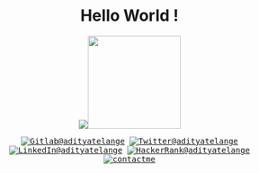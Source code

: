 <h1 align=center>Hello World !</h1>
<p align=center>
  <kbd><img src="https://github-readme-stats.vercel.app/api?username=adityatelange&show_icons=true&hide_title=true&bg_color=00000000&text_color=58a6ff&hide_border=true&disable_animations=true"><img height="165"  src="https://github-readme-stats.vercel.app/api/top-langs/?username=adityatelange&layout=compact&langs_count=10&bg_color=00000000&text_color=58a6ff&hide_border=true&disable_animations=true" /></kbd>
</p>

<p align=center>
<kbd><a href="https://gitlab.com/adityatelange"><img src="https://img.shields.io/badge/Gitlab--_.svg?style=social&logo=gitlab" alt="Gitlab@adityatelange"></a>
<a href="https://twitter.com/adityatelange"><img src="https://img.shields.io/badge/Twitter--_.svg?style=social&logo=twitter" alt="Twitter@adityatelange"></a>
<a href="https://www.linkedin.com/in/adityatelange"><img src="https://img.shields.io/badge/LinkedIn--_.svg?style=social&logo=linkedin" alt="LinkedIn@adityatelange"></a>
<a href="https://www.hackerrank.com/adityatelange"><img src="https://img.shields.io/badge/HackerRank--_.svg?style=social&logo=hackerrank" alt="HackerRank@adityatelange"></a>
<a href="https://adityatelange.me/contactme/"><img src="https://img.shields.io/badge/Contact%20Me--_.svg?style=social&logo=mail.ru" alt="contactme"></a></kbd>
</p>
